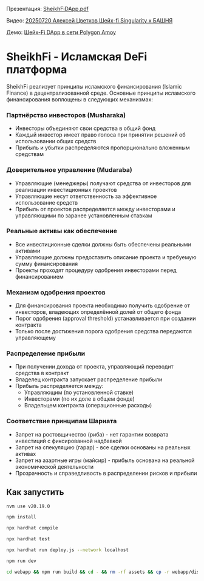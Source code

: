 Презентация: [SheikhFiDApp.pdf](./SheikhFiDApp.pdf)

Видео: [20250720 Алексей Цветков Шейх-fi Singularity x БАШНЯ](https://vkvideo.ru/video-231417225_456239019)

Демо: [Шейх-Fi DApp в сети Polygon Amoy](https://aitsvet.github.io/SheikhFi)

# SheikhFi - Исламская DeFi платформа

SheikhFi реализует принципы исламского финансирования (Islamic Finance) в децентрализованной среде. Основные принципы исламского финансирования воплощены в следующих механизмах:

### Партнёрство инвесторов (Musharaka)
- Инвесторы объединяют свои средства в общий фонд
- Каждый инвестор имеет право голоса при принятии решений об использовании общих средств
- Прибыль и убытки распределяются пропорционально вложенным средствам

### Доверительное управление (Mudaraba)
- Управляющие (менеджеры) получают средства от инвесторов для реализации инвестиционных проектов
- Управляющие несут ответственность за эффективное использование средств
- Прибыль от проектов распределяется между инвесторами и управляющими по заранее установленным ставкам

### Реальные активы как обеспечение
- Все инвестиционные сделки должны быть обеспечены реальными активами
- Управляющие должны предоставить описание проекта и требуемую сумму финансирования
- Проекты проходят процедуру одобрения инвесторами перед финансированием

### Механизм одобрения проектов
- Для финансирования проекта необходимо получить одобрение от инвесторов, владеющих определённой долей от общего фонда
- Порог одобрения (approval threshold) устанавливается при создании контракта
- Только после достижения порога одобрения средства передаются управляющему

### Распределение прибыли
- При получении дохода от проекта, управляющий переводит средства в контракт
- Владелец контракта запускает распределение прибыли
- Прибыль распределяется между:
  - Управляющим (по установленной ставке)
  - Инвесторами (по их доле в общем фонде)
  - Владельцем контракта (операционные расходы)

### Соответствие принципам Шариата
- Запрет на ростовщичество (риба) - нет гарантии возврата инвестиций с фиксированной надбавкой
- Запрет на спекуляцию (гарар) - все сделки основаны на реальных активах
- Запрет на азартные игры (майсир) - прибыль основана на реальной экономической деятельности
- Прозрачность и справедливость в распределении рисков и прибыли

## Как запустить

```bash
nvm use v20.19.0

npm install

npx hardhat compile

npx hardhat test

npx hardhat run deploy.js --network localhost

npm run dev

cd webapp && npm run build && cd - && rm -rf assets && cp -r webapp/dist/* .
```